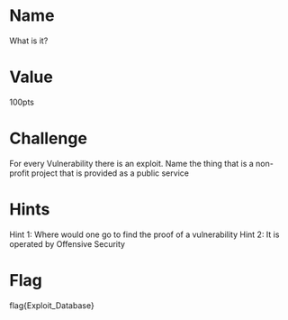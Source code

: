 # Name
What is it? 

# Value
100pts

# Challenge
For every Vulnerability there is an exploit. Name the thing that is a non-profit project that is provided as a public service


# Hints

Hint 1: Where would one go to find the proof of a vulnerability 
Hint 2: It is operated by Offensive Security


# Flag
flag{Exploit_Database}
